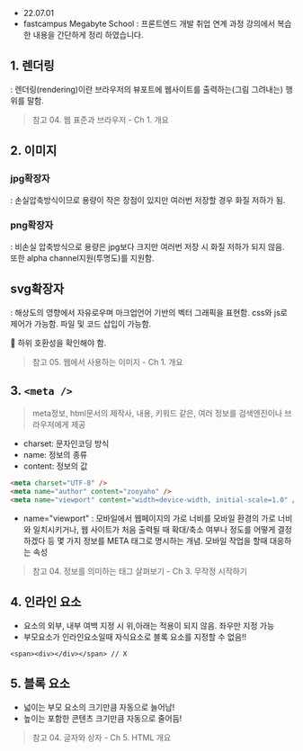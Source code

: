 - 22.07.01
- fastcampus Megabyte School : 프론트엔드 개발 취업 연계 과정 강의에서 복습한 내용을 간단하게 정리 하였습니다.

## 1. 렌더링

: 렌더링(rendering)이란 브라우저의 뷰포트에 웹사이트를 출력하는(그림 그려내는) 행위를 말함.

> 참고 04. 웹 표준과 브라우저 - Ch 1. 개요

## 2. 이미지

### jpg확장자

: 손실압축방식이므로 용량이 작은 장점이 있지만 여러번 저장할 경우 화질 저하가 됨.

### png확장자

: 비손실 압축방식으로 용량은 jpg보다 크지만 여러번 저장 시 화질 저하가 되지 않음. 또한 alpha channel지원(투명도)를 지원함.

## svg확장자

: 해상도의 영향에서 자유로우며 마크업언어 기반의 벡터 그래픽을 표현함. css와 js로 제어가 가능함. 파일 및 코드 삽입이 가능함.

📍 하위 호환성을 확인해야 함.

> 참고 05. 웹에서 사용하는 이미지 - Ch 1. 개요

## 3. `<meta />`

> meta정보, html문서의 제작사, 내용, 키워드 같은, 여러 정보를 검색엔진이나 브라우저에게 제공

- charset: 문자인코딩 방식
- name: 정보의 종류
- content: 정보의 값

```html
<meta charset="UTF-8" />
<meta name="author" content="zooyaho" />
<meta name="viewport" content="width=device-width, initial-scale=1.0" />
```

- name="viewport"
  : 모바일에서 웹페이지의 가로 너비를 모바일 환경의 가로 너비와 일치시키거나, 웹 사이트가 처음 출력될 때 확대/축소 여부나 정도를 어떻게 결정하겠다 등 몇 가지 정보를 META 태그로 명시하는 개념. 모바일 작업을 할때 대응하는 속성

> 참고 04. 정보를 의미하는 태그 살펴보기 - Ch 3. 무작정 시작하기

## 4. 인라인 요소

- 요소의 외부, 내부 여백 지정 시 위,아래는 적용이 되지 않음. 좌우만 지정 가능
- 부모요소가 인라인요소일때 자식요소로 블록 요소를 지정할 수 없음!!

`<span><div></div></span> // X`

## 5. 블록 요소

- 넓이는 부모 요소의 크기만큼 자동으로 늘어남!
- 높이는 포함한 콘텐츠 크기만큼 자동으로 줄어듬!

> 참고 04. 글자와 상자 - Ch 5. HTML 개요
